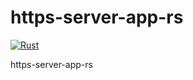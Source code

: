 # https-server-app-rs

[![Rust](https://github.com/ChenKS12138/https-server-app/actions/workflows/CI.yml/badge.svg)](https://github.com/ChenKS12138/https-server-app/actions/workflows/CI.yml)

https-server-app-rs
